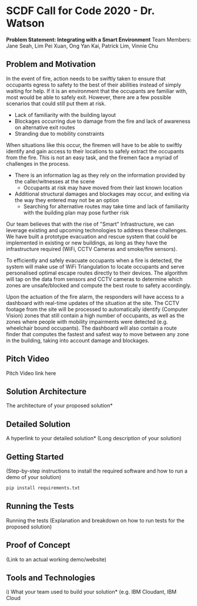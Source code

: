 # SCDF Call for Code 2020 - Dr. Watson
**Problem Statement: Integrating with a Smart Environment**
Team Members: Jane Seah, Lim Pei Xuan, Ong Yan Kai, Patrick Lim, Vinnie Chu

## Problem and Motivation
In the event of fire, action needs to be swiftly taken to ensure that occupants egress to safety to the best of their abilities instead of simply waiting for help. If it is an environment that the occupants are familiar with, most would be able to safely exit. However, there are a few possible scenarios that could still put them at risk.

* Lack of familiarity with the building layout
* Blockages occurring due to damage from the fire and lack of awareness on alternative exit routes
* Stranding due to mobility constraints

When situations like this occur, the firemen will have to be able to swiftly identify and gain access to their locations to safely extract the occupants from the fire. This is not an easy task, and the firemen face a myriad of challenges in the process.

* There is an information lag as they rely on the information provided by the caller/witnesses at the scene
	* Occupants at risk may have moved from their last known location
* Additional structural damages and blockages may occur, and exiting via the way they entered may not be an option
	* Searching for alternative routes may take time and lack of familiarity with the building plan may pose further risk

Our team believes that with the rise of "Smart" Infrastructure, we can leverage existing and upcoming technologies to address these challenges. We have built a prototype evacuation and rescue system that could be implemented in existing or new buildings, as long as they have the infrastructure required (WiFi, CCTV Cameras and smoke/fire sensors).

To efficiently and safely evacuate occupants when a fire is detected, the system will make use of WiFi Triangulation to locate occupants and serve personalised optimal escape routes directly to their devices. The algorithm will tap on the data from sensors and CCTV cameras to determine which zones are unsafe/blocked and compute the best route to safety accordingly.

Upon the actuation of the fire alarm, the responders will have access to a dashboard with real-time updates of the situation at the site. The CCTV footage from the site will be processed to automatically identify (Computer Vision) zones that still contain a high number of occupants, as well as the zones where people with mobility impairments were detected (e.g. wheelchair bound occupants). The dashboard will also contain a route finder that computes the fastest and safest way to move between any zone in the building, taking into account damage and blockages.

## Pitch Video
Pitch Video link here

## Solution Architecture
The architecture of your proposed solution*

## Detailed Solution
A hyperlink to your detailed solution* (Long description of your solution)

## Getting Started
(Step-by-step instructions to install the required software and how
to run a demo of your solution)

```sh
pip install requirements.txt
```

## Running the Tests
Running the tests (Explanation and breakdown on how to run tests for the proposed
solution)

## Proof of Concept
(Link to an actual working demo/website)

## Tools and Technologies
i) What your team used to build your solution* (e.g. IBM Cloudant, IBM Cloud
